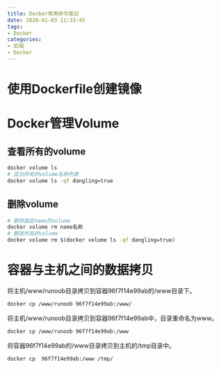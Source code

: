 ```yaml
---
title: Docker常用命令笔记
date: 2020-01-03 11:33:45
tags:
- Docker
categories:
- 后端
- Docker
---
```


# 使用Dockerfile创建镜像

<!-- more -->

# Docker管理Volume

## 查看所有的volume

```bash
docker volume ls
# 显示所有的volume名称列表
docker volume ls -qf dangling=true
```

## 删除volume

```bash
# 删除指定name的volume
docker volume rm name名称
# 删除所有的volume
docker volume rm $(docker volume ls -qf dangling=true)
```

# 容器与主机之间的数据拷贝

将主机/www/runoob目录拷贝到容器96f7f14e99ab的/www目录下。

```bash
docker cp /www/runoob 96f7f14e99ab:/www/
```

将主机/www/runoob目录拷贝到容器96f7f14e99ab中，目录重命名为www。

```bash
docker cp /www/runoob 96f7f14e99ab:/www
```

将容器96f7f14e99ab的/www目录拷贝到主机的/tmp目录中。

```bash
docker cp  96f7f14e99ab:/www /tmp/
```